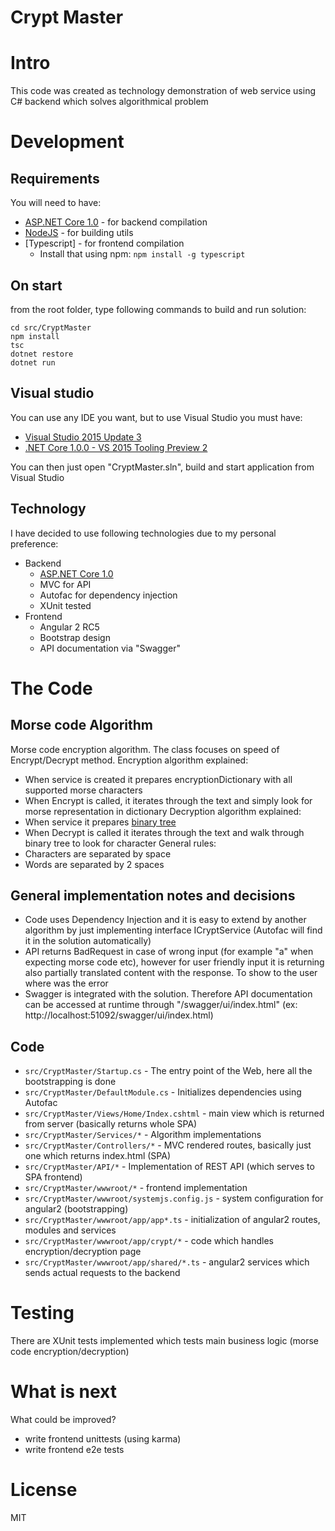 # Crypt Master

# Intro
This code was created as technology demonstration of web service using C# backend which solves algorithmical problem

# Development
## Requirements
You will need to have:

* [ASP.NET Core 1.0](https://www.microsoft.com/net/core) - for backend compilation
* [NodeJS](https://nodejs.org/en/) - for building utils
* [Typescript] - for frontend compilation 
  * Install that using npm: `npm install -g typescript`

## On start

from the root folder, type following commands to build and run solution:

```
cd src/CryptMaster
npm install
tsc
dotnet restore
dotnet run
```

## Visual studio
You can use any IDE you want, but to use Visual Studio you must have:

* [Visual Studio 2015 Update 3](https://go.microsoft.com/fwlink/?LinkId=691129)
* [.NET Core 1.0.0 - VS 2015 Tooling Preview 2](https://go.microsoft.com/fwlink/?LinkID=824849)

You can then just open "CryptMaster.sln", build and start application from Visual Studio

## Technology
I have decided to use following technologies due to my personal preference:

* Backend 
  * [ASP.NET Core 1.0](https://www.microsoft.com/net/core)
  * MVC for API
  * Autofac for dependency injection
  * XUnit tested
* Frontend
  * Angular 2 RC5
  * Bootstrap design
  * API documentation via "Swagger"

# The Code

## Morse code Algorithm
Morse code encryption algorithm. The class focuses on speed of Encrypt/Decrypt method.
Encryption algorithm explained:
* When service is created it prepares encryptionDictionary with all supported morse characters
* When Encrypt is called, it iterates through the text and simply look for morse representation in dictionary
Decryption algorithm explained:
* When service it prepares [binary tree](https://en.wikipedia.org/wiki/Morse_code)
* When Decrypt is called it iterates through the text and walk through binary tree to look for character
General rules:
* Characters are separated by space
* Words are separated by 2 spaces

## General implementation notes and decisions

* Code uses Dependency Injection and it is easy to extend by another algorithm by just implementing interface ICryptService (Autofac will find it in the solution automatically)
* API returns BadRequest in case of wrong input (for example "a" when expecting morse code etc), however for user friendly input it is returning also partially translated content with the response. To show to the user where was the error
* Swagger is integrated with the solution. Therefore API documentation can be accessed at runtime through "/swagger/ui/index.html" (ex: http://localhost:51092/swagger/ui/index.html)

## Code

* `src/CryptMaster/Startup.cs` - The entry point of the Web, here all the bootstrapping is done
* `src/CryptMaster/DefaultModule.cs` - Initializes dependencies using Autofac
* `src/CryptMaster/Views/Home/Index.cshtml` - main view which is returned from server (basically returns whole SPA)
* `src/CryptMaster/Services/*` - Algorithm implementations
* `src/CryptMaster/Controllers/*` - MVC rendered routes, basically just one which returns index.html (SPA)
* `src/CryptMaster/API/*` - Implementation of REST API (which serves to SPA frontend)
* `src/CryptMaster/wwwroot/*` - frontend implementation
* `src/CryptMaster/wwwroot/systemjs.config.js` - system configuration for angular2 (bootstrapping)
* `src/CryptMaster/wwwroot/app/app*.ts` - initialization of angular2 routes, modules and services
* `src/CryptMaster/wwwroot/app/crypt/*` - code which handles encryption/decryption page
* `src/CryptMaster/wwwroot/app/shared/*.ts` - angular2 services which sends actual requests to the backend
  
# Testing
There are XUnit tests implemented which tests main business logic (morse code encryption/decryption)

# What is next
What could be improved?
* write frontend unittests (using karma)
* write frontend e2e tests
  
# License

MIT
